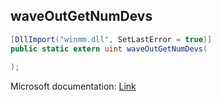 ## waveOutGetNumDevs

```csharp
[DllImport("winmm.dll", SetLastError = true)]
public static extern uint waveOutGetNumDevs(
   
);
```

Microsoft documentation: [Link](https://learn.microsoft.com/en-us/windows/win32/api/mmeapi/nf-mmeapi-waveoutgetnumdevs)
